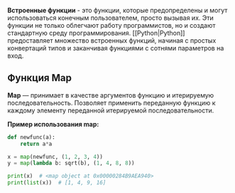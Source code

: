 **Встроенные функции** - это функции, которые предопределены и могут использоваться конечным пользователем, просто вызывая их. Эти функции не только облегчают работу программистов, но и создают стандартную среду программирования. [[Python|Python]] предоставляет множество встроенных функций, начиная с простых конвертаций типов и заканчивая функциями с сотнями параметров на вход.

## Функция Map

**Map** — принимает в качестве аргументов функцию и итерируемую последовательность. Позволяет применить переданную функцию к каждому элементу переданной итерируемой последовательности.

**Пример использования map:**

```Python
def newfunc(a):
	return a*a

x = map(newfunc, (1, 2, 3, 4))
y = map(lambda b: sqrt(b), (1, 4, 8, 8))

print(x)  # <map object at 0x00000284B9AEA940>
print(list(x))  # [1, 4, 9, 16]
```
